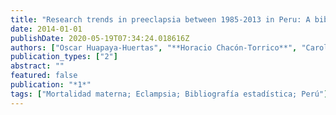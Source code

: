 ```yaml
---
title: "Research trends in preeclapsia between 1985-2013 in Peru: A bibliometric study"
date: 2014-01-01
publishDate: 2020-05-19T07:34:24.018616Z
authors: ["Oscar Huapaya-Huertas", "**Horacio Chacón-Torrico**", "Carolina Black-Tam", "Hans Contreras-Pulache", "Elizabeth Mori-Quispe", "Delia Indira Chiarello"]
publication_types: ["2"]
abstract: ""
featured: false
publication: "*1*"
tags: ["Mortalidad materna; Eclampsia; Bibliografía estadística; Perú"]
---
```


